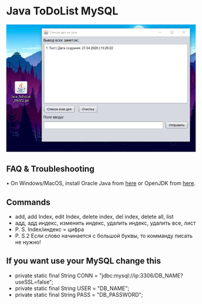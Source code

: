# Java ToDoList MySQL

![Image description](image.png)

## FAQ & Troubleshooting

• On Windows/MacOS, install Oracle Java from [here](https://www.oracle.com/java/technologies/javase-downloads.html) or OpenJDK from [here](https://adoptopenjdk.net/).

## Commands

* add, add Index, edit Index, delete index, del index, delete all, list
* адд, адд индекс, изменить индекс, удалить индекс, удалить все, лист
* P. S. Index/индекс = цифра
* P. S.2 Если слово начинается с большой буквы, то комманду писать не нужно!


## If you want use your MySQL change this

*  private static final String CONN = "jdbc:mysql://ip:3306/DB_NAME?useSSL=false";
*  private static final String USER = "DB_NAME";
*  private static final String PASS = "DB_PASSWORD";
